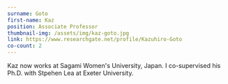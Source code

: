 ```yaml
---
surname: Goto
first-name: Kaz
position: Associate Professor
thumbnail-img: /assets/img/kaz-goto.jpg
link: https://www.researchgate.net/profile/Kazuhiro-Goto
co-count: 2
---
```


Kaz now works at Sagami Women's University, Japan. I co-supervised his Ph.D. with Stpehen Lea at Exeter University. 

